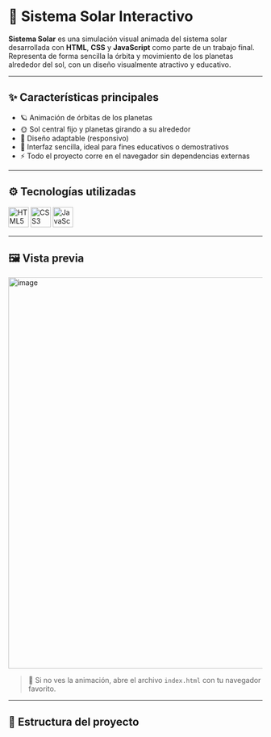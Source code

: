 # 🌌 Sistema Solar Interactivo

**Sistema Solar** es una simulación visual animada del sistema solar desarrollada con **HTML**, **CSS** y **JavaScript** como parte de un trabajo final. Representa de forma sencilla la órbita y movimiento de los planetas alrededor del sol, con un diseño visualmente atractivo y educativo.

---

## ✨ Características principales

- 🪐 Animación de órbitas de los planetas
- 🌞 Sol central fijo y planetas girando a su alrededor
- 📱 Diseño adaptable (responsivo)
- 🎨 Interfaz sencilla, ideal para fines educativos o demostrativos
- ⚡ Todo el proyecto corre en el navegador sin dependencias externas

---

## ⚙️ Tecnologías utilizadas

<p align="left">
  <img src="https://cdn.jsdelivr.net/gh/devicons/devicon/icons/html5/html5-original.svg" width="40" height="40" alt="HTML5"/>
  <img src="https://cdn.jsdelivr.net/gh/devicons/devicon/icons/css3/css3-original.svg" width="40" height="40" alt="CSS3"/>
  <img src="https://cdn.jsdelivr.net/gh/devicons/devicon/icons/javascript/javascript-original.svg" width="40" height="40" alt="JavaScript"/>
</p>

---

## 🖼️ Vista previa

<img width="1600" height="776" alt="image" src="https://github.com/user-attachments/assets/27f4af3e-a09d-4d7a-a902-351317061cde" />

> 📌 Si no ves la animación, abre el archivo `index.html` con tu navegador favorito.

---

## 📁 Estructura del proyecto

